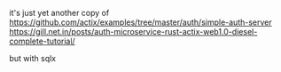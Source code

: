 it's just yet another copy of https://github.com/actix/examples/tree/master/auth/simple-auth-server
https://gill.net.in/posts/auth-microservice-rust-actix-web1.0-diesel-complete-tutorial/

but with sqlx
